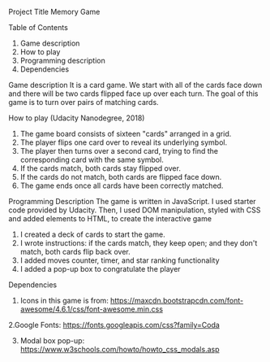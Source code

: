Project Title
Memory Game

Table of Contents
1. Game description
2. How to play
3. Programming description
4. Dependencies

Game description
It is a card game. We start with all of the cards face down and there will be two cards flipped face up over each turn. The goal of this game is to turn over pairs of matching cards.

How to play (Udacity Nanodegree, 2018)
1. The game board consists of sixteen "cards" arranged in a grid.
2. The player flips one card over to reveal its underlying symbol.
3. The player then turns over a second card, trying to find the corresponding card with the same symbol.
4. If the cards match, both cards stay flipped over.
5. If the cards do not match, both cards are flipped face down.
6. The game ends once all cards have been correctly matched.

Programming Description
The game is written in JavaScript. I used starter code provided by Udacity. Then, I used DOM manipulation, styled with CSS and added elements to HTML, to create the interactive game
1. I created a deck of cards to start the game.
2. I wrote instructions: if the cards match, they keep open; and they don't match, both cards flip back over.
3. I added moves counter, timer, and star ranking functionality
4. I added a pop-up box to congratulate the player

Dependencies
1. Icons in this game is from:
https://maxcdn.bootstrapcdn.com/font-awesome/4.6.1/css/font-awesome.min.css

2.Google Fonts:
https://fonts.googleapis.com/css?family=Coda

3. Modal box pop-up:
https://www.w3schools.com/howto/howto_css_modals.asp
